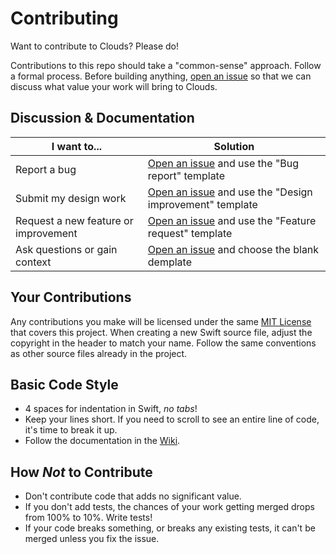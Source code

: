 # Contributing
Want to contribute to Clouds? Please do!

Contributions to this repo should take a "common-sense" approach. Follow a formal process. Before building anything, [open an issue](https://github.com/lfroms/clouds/issues/new/choose) so that we can discuss what value your work will bring to Clouds.

## Discussion & Documentation
|I want to...|Solution|
|---|---|
|Report a bug|[Open an issue](https://github.com/lfroms/clouds/issues/new/choose) and use the "Bug report" template|
|Submit my design work|[Open an issue](https://github.com/lfroms/clouds/issues/new/choose) and use the "Design improvement" template|
|Request a new feature or improvement|[Open an issue](https://github.com/lfroms/clouds/issues/new/choose) and use the "Feature request" template|
|Ask questions or gain context|[Open an issue](https://github.com/lfroms/clouds/issues/new/choose) and choose the blank demplate|

## Your Contributions
Any contributions you make will be licensed under the same [MIT License](https://github.com/lfroms/clouds/blob/master/LICENSE.md) that covers this project. When creating a new Swift source file, adjust the copyright in the header to match your name. Follow the same conventions as other source files already in the project.

## Basic Code Style
* 4 spaces for indentation in Swift, _no tabs_!
* Keep your lines short. If you need to scroll to see an entire line of code, it's time to break it up.
* Follow the documentation in the [Wiki](https://github.com/lfroms/clouds/wiki).

## How _Not_ to Contribute
* Don't contribute code that adds no significant value.
* If you don't add tests, the chances of your work getting merged drops from 100% to 10%. Write tests!
* If your code breaks something, or breaks any existing tests, it can't be merged unless you fix the issue.
